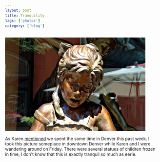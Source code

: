 ```yaml
---
layout: post
title: Tranquility
tags: ['photos']
category: ['blog']
---
```


![Tranquil :: Nikon D70 : 1/30s : f/16 : ISO 200](/media/2004/08/tranquility.jpg)

As Karen
[mentioned](http://karenvaughn.info/blog/article/smos/2004-08-16/colorado)
we spent the some time in Denver this past week. I took this picture
someplace in downtown Denver while Karen and I were wandering around on
Friday. There were several statues of children frozen in time, I don't
know that this is exactly tranquil so much as eerie.

